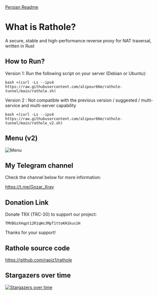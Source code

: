 [Persian Readme](https://github.com/Musixal/Rathole-Tunnel/blob/main/README_FA.md)

# What is Rathole?
A secure, stable and high-performance reverse proxy for NAT traversal, written in Rust

## How to Run?


Version 1: Run the following script on your server (Debian or Ubuntu):

```
bash <(curl -Ls --ipv4 https://raw.githubusercontent.com/alipour66m/rathole-tunnel/main/rathole.sh)
```
Version 2 : Not compatible with the previous version / suggested / multi-service and multi-server capability
```
bash <(curl -Ls --ipv4 https://raw.githubusercontent.com/alipour66m/rathole-tunnel/main/rathole_v2.sh)
```
## Menu (v2)
![Menu](https://github.com/Musixal/rathole-tunnel/blob/main/menu/menu_v2.png)




    

## My Telegram channel
Check the channel below for more information:

https://t.me/Gozar_Xray

## Donation Link


Donate TRX (TRC-20) to support our project:
``` wallet
TMVBGzX4qpt12R1qWsJMpT1ttoKH1kus1H
```
Thanks for your support! 
    
##  Rathole source code

https://github.com/rapiz1/rathole

## Stargazers over time
[![Stargazers over time](https://starchart.cc/Musixal/Rathole-Tunnel.svg?variant=light)](https://starchart.cc/Musixal/Rathole-Tunnel)

